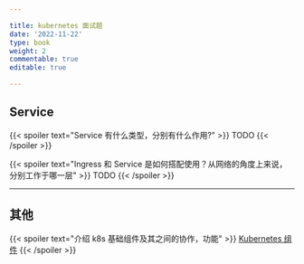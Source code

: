 ```yaml
---

title: kubernetes 面试题
date: '2022-11-22'
type: book
weight: 2
commentable: true
editable: true

---
```


## Service

{{< spoiler text="Service 有什么类型，分别有什么作用?" >}}
TODO
{{< /spoiler >}}


{{< spoiler text="Ingress 和 Service 是如何搭配使用？从网络的角度上来说，分别工作于哪一层" >}}
TODO
{{< /spoiler >}}

---

## 其他

{{< spoiler text="介绍 k8s 基础组件及其之间的协作，功能" >}}
[Kubernetes 组件](https://golangstudy.netlify.app/course/kubernetes/kubernetes-组件/)
{{< /spoiler >}}
